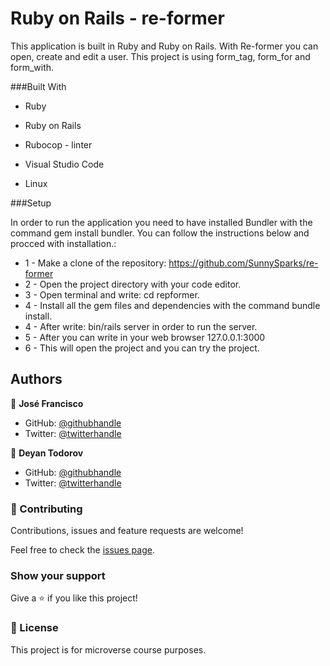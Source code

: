 # Ruby on Rails - re-former

This application is built in Ruby and Ruby on Rails. With  Re-former you can open, create and edit a user. This project is using form_tag, form_for and form_with.

###Built With

* Ruby

* Ruby on Rails

* Rubocop - linter

* Visual Studio Code

* Linux


###Setup

In order to run the application you need to have installed Bundler with the command gem install bundler. You can follow the instructions below and procced with installation.:

* 1 - Make a clone of the repository: https://github.com/SunnySparks/re-former
* 2 - Open the project directory with your code editor.
* 3 - Open terminal and write: cd repformer.
* 4 - Install all the gem files and dependencies with the command bundle install. 
* 4 - After write: bin/rails server in order to run  the server.
* 5 - After you can write in your web browser 127.0.0.1:3000
* 6 - This will open the project and you can try the project.


## Authors

👤 **José Francisco**

- GitHub: [@githubhandle](https://github.com/SunnySparks)
- Twitter: [@twitterhandle](https://twitter.com/JosFranT6)

👤 **Deyan Todorov**

- GitHub: [@githubhandle](https://github.com/deikdesign)
- Twitter: [@twitterhandle](https://twitter.com/deikdesign)



### 🤝 Contributing

Contributions, issues and feature requests are welcome!

Feel free to check the [issues page](issues/).

### Show your support

Give a ⭐️ if you like this project!


### 📝 License

This project is for microverse course purposes.
